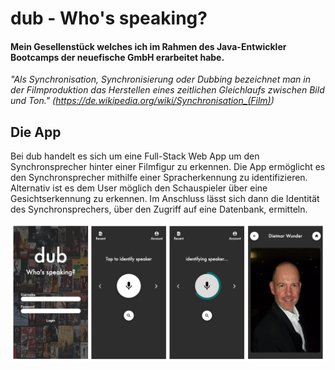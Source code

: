 # dub - Who's speaking?

#### Mein Gesellenstück welches ich im Rahmen des Java-Entwickler Bootcamps der neuefische GmbH erarbeitet habe.

*"Als Synchronisation, Synchronisierung oder Dubbing bezeichnet man in der Filmproduktion das Herstellen eines zeitlichen Gleichlaufs zwischen Bild und Ton." (https://de.wikipedia.org/wiki/Synchronisation_(Film))*

## Die App

Bei dub handelt es sich um eine Full-Stack Web App um den Synchronsprecher hinter einer Filmfigur zu erkennen. Die App ermöglicht es den Synchronsprecher mithilfe einer Spracherkennung zu identifizieren. Alternativ ist es dem User möglich den Schauspieler über eine Gesichtserkennung zu erkennen. Im Anschluss lässt sich dann die Identität des Synchronsprechers, über den Zugriff auf eine Datenbank, ermitteln.

![dub preview images](frontend/public/dub_app_preview.png)
